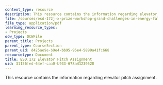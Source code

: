 ```yaml
---
content_type: resource
description: This resource contains the information regarding elevator pitch assignment.
file: /courses/esd-172j-x-prize-workshop-grand-challenges-in-energy-fall-2009/31156fed64efcaa0b933678a41239528_MITESD_172JF09_pitch.pdf
file_type: application/pdf
learning_resource_types:
- Projects
ocw_type: OCWFile
parent_title: Projects
parent_type: CourseSection
parent_uid: d425ae9e-b9e4-bb95-95e4-5899a41fc668
resourcetype: Document
title: ESD.172 Elevator Pitch Assignment
uid: 31156fed-64ef-caa0-b933-678a41239528
---
```

This resource contains the information regarding elevator pitch assignment.


